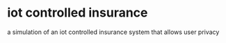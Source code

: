 # iot controlled insurance
 a simulation of an iot controlled insurance system that allows user privacy
